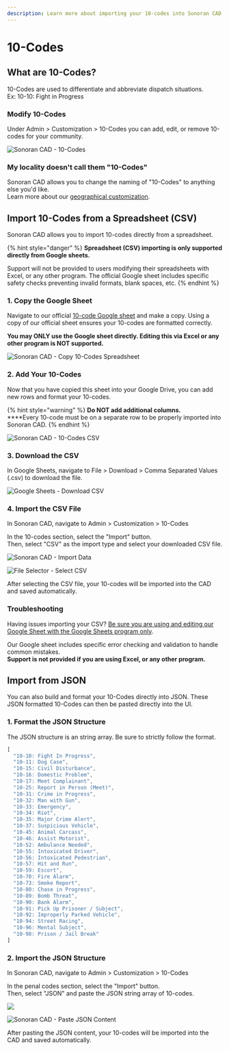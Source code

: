 ```yaml
---
description: Learn more about importing your 10-codes into Sonoran CAD.
---
```


# 10-Codes

## What are 10-Codes?

10-Codes are used to differentiate and abbreviate dispatch situations.\
Ex: 10-10: Fight in Progress

### Modify 10-Codes

Under Admin > Customization > 10-Codes you can add, edit, or remove 10-codes for your community.

![Sonoran CAD - 10-Codes](<../../.gitbook/assets/image (186).png>)

### My locality doesn't call them "10-Codes"

Sonoran CAD allows you to change the naming of "10-Codes" to anything else you'd like.\
Learn more about our [geographical customization](geographical-settings.md).

## Import 10-Codes from a Spreadsheet (CSV)

Sonoran CAD allows you to import 10-codes directly from a spreadsheet.

{% hint style="danger" %}
**Spreadsheet (CSV) importing is only supported directly from Google sheets.**

Support will not be provided to users modifying their spreadsheets with Excel, or any other program. The official Google sheet includes specific safety checks preventing invalid formats, blank spaces, etc.
{% endhint %}

### 1. Copy the Google Sheet

Navigate to our official [10-code Google sheet](https://docs.google.com/spreadsheets/u/1/d/1QKKhrwBQQW2JMqeDplU\_alo\_CHPi0ML4KlYOEuPN4vs/copy) and make a copy. Using a copy of our official sheet ensures your 10-codes are formatted correctly.

**You may ONLY use the Google sheet directly. Editing this via Excel or any other program is NOT supported.**

![Sonoran CAD - Copy 10-Codes Spreadsheet](<../../.gitbook/assets/image (102).png>)

### 2. Add Your 10-Codes

Now that you have copied this sheet into your Google Drive, you can add new rows and format your 10-codes.

{% hint style="warning" %}
**Do NOT add additional columns.**\
****Every 10-code must be on a separate row to be properly imported into Sonoran CAD.
{% endhint %}

![Sonoran CAD - 10-Codes CSV](<../../.gitbook/assets/image (254).png>)

### 3. Download the CSV

In Google Sheets, navigate to File > Download > Comma Separated Values (.csv) to download the file.

![Google Sheets - Download CSV](<../../.gitbook/assets/image (177).png>)

### 4. Import the CSV File

In Sonoran CAD, navigate to Admin > Customization > 10-Codes

In the 10-codes section, select the "Import" button.\
Then, select "CSV" as the import type and select your downloaded CSV file.

![Sonoran CAD - Import Data](<../../.gitbook/assets/image (143).png>)

![File Selector - Select CSV](<../../.gitbook/assets/image (129).png>)

After selecting the CSV file, your 10-codes will be imported into the CAD and saved automatically.

### Troubleshooting

Having issues importing your CSV? [Be sure you are using and editing our Google Sheet with the Google Sheets program only](10-codes.md#1-copy-the-google-sheet).

Our Google sheet includes specific error checking and validation to handle common mistakes.\
**Support is not provided if you are using Excel, or any other program.**

## Import from JSON

You can also build and format your 10-Codes directly into JSON. These JSON formatted 10-Codes can then be pasted directly into the UI.

### 1. Format the JSON Structure

The JSON structure is an string array. Be sure to strictly follow the format.

```javascript
[
  "10-10: Fight In Progress",
  "10-11: Dog Case",
  "10-15: Civil Disturbance",
  "10-16: Domestic Problem",
  "10-17: Meet Complainant",
  "10-25: Report in Person (Meet)",
  "10-31: Crime in Progress",
  "10-32: Man with Gun",
  "10-33: Emergency",
  "10-34: Riot",
  "10-35: Major Crime Alert",
  "10-37: Suspicious Vehicle",
  "10-45: Animal Carcass",
  "10-46: Assist Motorist",
  "10-52: Ambulance Needed",
  "10-55: Intoxicated Driver",
  "10-56: Intoxicated Pedestrian",
  "10-57: Hit and Run",
  "10-59: Escort",
  "10-70: Fire Alarm",
  "10-73: Smoke Report",
  "10-80: Chase in Progress",
  "10-89: Bomb Threat",
  "10-90: Bank Alarm",
  "10-91: Pick Up Prisoner / Subject",
  "10-92: Improperly Parked Vehicle",
  "10-94: Street Racing",
  "10-96: Mental Subject",
  "10-98: Prison / Jail Break"
]
```

### 2. Import the JSON Structure

In Sonoran CAD, navigate to Admin > Customization > 10-Codes

In the penal codes section, select the "Import" button.\
Then, select "JSON" and paste the JSON string array of 10-codes.

![](<../../.gitbook/assets/image (143).png>)

![Sonoran CAD - Paste JSON Content](<../../.gitbook/assets/image (98).png>)

After pasting the JSON content, your 10-codes will be imported into the CAD and saved automatically.
